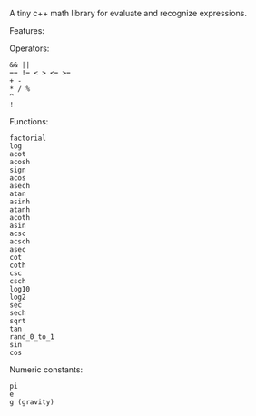 A tiny c++ math library for evaluate and recognize expressions.

Features:

Operators:

    && ||
    == != < > <= >=
    + -
    * / %
    ^
    !

Functions:

    factorial
    log
    acot
    acosh
    sign
    acos
    asech
    atan
    asinh
    atanh
    acoth
    asin
    acsc
    acsch
    asec
    cot
    coth
    csc
    csch
    log10
    log2
    sec
    sech
    sqrt
    tan
    rand_0_to_1
    sin
    cos

Numeric constants:

    pi
    e
    g (gravity)
